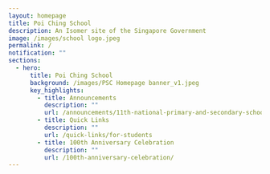 ```yaml
---
layout: homepage
title: Poi Ching School
description: An Isomer site of the Singapore Government
image: /images/school logo.jpeg
permalink: /
notification: ""
sections:
  - hero:
      title: Poi Ching School
      background: /images/PSC Homepage banner_v1.jpeg
      key_highlights:
        - title: Announcements
          description: ""
          url: /announcements/11th-national-primary-and-secondary-schools-chinese-calligraphy-competition/
        - title: Quick Links
          description: ""
          url: /quick-links/for-students
        - title: 100th Anniversary Celebration
          description: ""
          url: /100th-anniversary-celebration/
---
```

